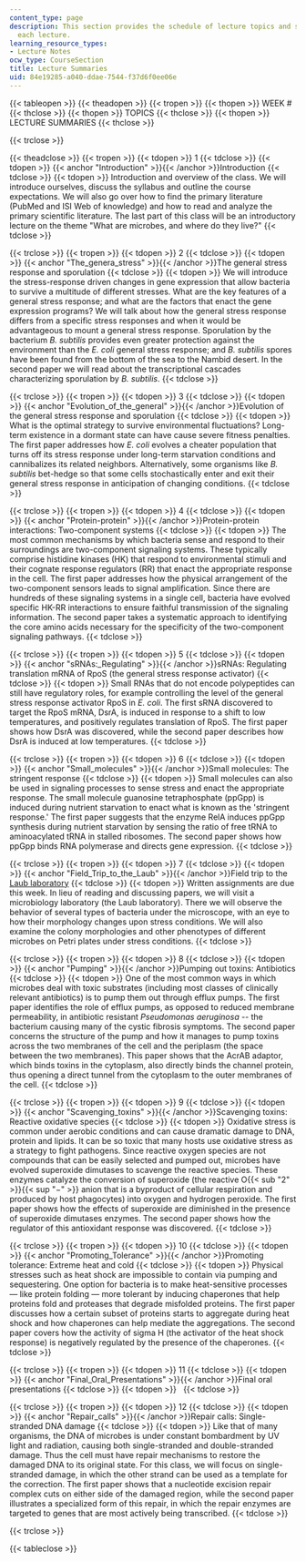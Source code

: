 ```yaml
---
content_type: page
description: This section provides the schedule of lecture topics and summaries of
  each lecture.
learning_resource_types:
- Lecture Notes
ocw_type: CourseSection
title: Lecture Summaries
uid: 84e19285-a040-ddae-7544-f37d6f0ee06e
---
```


{{< tableopen >}}
{{< theadopen >}}
{{< tropen >}}
{{< thopen >}}
WEEK #
{{< thclose >}}
{{< thopen >}}
TOPICS
{{< thclose >}}
{{< thopen >}}
LECTURE SUMMARIES
{{< thclose >}}

{{< trclose >}}

{{< theadclose >}}
{{< tropen >}}
{{< tdopen >}}
1
{{< tdclose >}}
{{< tdopen >}}
{{< anchor "Introduction" >}}{{< /anchor >}}Introduction
{{< tdclose >}}
{{< tdopen >}}
Introduction and overview of the class. We will introduce ourselves, discuss the syllabus and outline the course expectations. We will also go over how to find the primary literature (PubMed and ISI Web of knowledge) and how to read and analyze the primary scientific literature. The last part of this class will be an introductory lecture on the theme "What are microbes, and where do they live?"
{{< tdclose >}}

{{< trclose >}}
{{< tropen >}}
{{< tdopen >}}
2
{{< tdclose >}}
{{< tdopen >}}
{{< anchor "The_genera_stress" >}}{{< /anchor >}}The general stress response and sporulation
{{< tdclose >}}
{{< tdopen >}}
We will introduce the stress-response driven changes in gene expression that allow bacteria to survive a multitude of different stresses. What are the key features of a general stress response; and what are the factors that enact the gene expression programs? We will talk about how the general stress response differs from a specific stress responses and when it would be advantageous to mount a general stress response. Sporulation by the bacterium _B. subtilis_ provides even greater protection against the environment than the _E. coli_ general stress response; and _B. subtilis_ spores have been found from the bottom of the sea to the Nambid desert. In the second paper we will read about the transcriptional cascades characterizing sporulation by _B. subtilis_.
{{< tdclose >}}

{{< trclose >}}
{{< tropen >}}
{{< tdopen >}}
3
{{< tdclose >}}
{{< tdopen >}}
{{< anchor "Evolution_of_the_general" >}}{{< /anchor >}}Evolution of the general stress response and sporulation
{{< tdclose >}}
{{< tdopen >}}
What is the optimal strategy to survive environmental fluctuations? Long-term existence in a dormant state can have cause severe fitness penalties. The first paper addresses how _E. coli_ evolves a cheater population that turns off its stress response under long-term starvation conditions and cannibalizes its related neighbors. Alternatively, some organisms like _B. subtilis_ bet-hedge so that some cells stochastically enter and exit their general stress response in anticipation of changing conditions.
{{< tdclose >}}

{{< trclose >}}
{{< tropen >}}
{{< tdopen >}}
4
{{< tdclose >}}
{{< tdopen >}}
{{< anchor "Protein-protein" >}}{{< /anchor >}}Protein-protein interactions: Two-component systems
{{< tdclose >}}
{{< tdopen >}}
The most common mechanisms by which bacteria sense and respond to their surroundings are two-component signaling systems. These typically comprise histidine kinases (HK) that respond to environmental stimuli and their cognate response regulators (RR) that enact the appropriate response in the cell. The first paper addresses how the physical arrangement of the two-component sensors leads to signal amplification. Since there are hundreds of these signaling systems in a single cell, bacteria have evolved specific HK-RR interactions to ensure faithful transmission of the signaling information. The second paper takes a systematic approach to identifying the core amino acids necessary for the specificity of the two-component signaling pathways.
{{< tdclose >}}

{{< trclose >}}
{{< tropen >}}
{{< tdopen >}}
5
{{< tdclose >}}
{{< tdopen >}}
{{< anchor "sRNAs:_Regulating" >}}{{< /anchor >}}sRNAs: Regulating translation mRNA of RpoS (the general stress response activator)
{{< tdclose >}}
{{< tdopen >}}
Small RNAs that do not encode polypeptides can still have regulatory roles, for example controlling the level of the general stress response activator RpoS in _E. coli_. The first sRNA discovered to target the RpoS mRNA, DsrA, is induced in response to a shift to low temperatures, and positively regulates translation of RpoS. The first paper shows how DsrA was discovered, while the second paper describes how DsrA is induced at low temperatures.
{{< tdclose >}}

{{< trclose >}}
{{< tropen >}}
{{< tdopen >}}
6
{{< tdclose >}}
{{< tdopen >}}
{{< anchor "Small_molecules" >}}{{< /anchor >}}Small molecules: The stringent response
{{< tdclose >}}
{{< tdopen >}}
Small molecules can also be used in signaling processes to sense stress and enact the appropriate response. The small molecule guanosine tetraphosphate (ppGpp) is induced during nutrient starvation to enact what is known as the 'stringent response.' The first paper suggests that the enzyme RelA induces ppGpp synthesis during nutrient starvation by sensing the ratio of free tRNA to aminoacylated tRNA in stalled ribosomes. The second paper shows how ppGpp binds RNA polymerase and directs gene expression.
{{< tdclose >}}

{{< trclose >}}
{{< tropen >}}
{{< tdopen >}}
7
{{< tdclose >}}
{{< tdopen >}}
{{< anchor "Field_Trip_to_the_Laub" >}}{{< /anchor >}}Field trip to the [Laub laboratory](http://laublab.mit.edu/)
{{< tdclose >}}
{{< tdopen >}}
Written assignments are due this week. In lieu of reading and discussing papers, we will visit a microbiology laboratory (the Laub laboratory). There we will observe the behavior of several types of bacteria under the microscope, with an eye to how their morphology changes upon stress conditions. We will also examine the colony morphologies and other phenotypes of different microbes on Petri plates under stress conditions.
{{< tdclose >}}

{{< trclose >}}
{{< tropen >}}
{{< tdopen >}}
8
{{< tdclose >}}
{{< tdopen >}}
{{< anchor "Pumping" >}}{{< /anchor >}}Pumping out toxins: Antibiotics
{{< tdclose >}}
{{< tdopen >}}
One of the most common ways in which microbes deal with toxic substrates (including most classes of clinically relevant antibiotics) is to pump them out through efflux pumps. The first paper identifies the role of efflux pumps, as opposed to reduced membrane permeability, in antibiotic resistant _Pseudomonas_ _aeruginosa_ -- the bacterium causing many of the cystic fibrosis symptoms. The second paper concerns the structure of the pump and how it manages to pump toxins across the two membranes of the cell and the periplasm (the space between the two membranes). This paper shows that the AcrAB adaptor, which binds toxins in the cytoplasm, also directly binds the channel protein, thus opening a direct tunnel from the cytoplasm to the outer membranes of the cell.
{{< tdclose >}}

{{< trclose >}}
{{< tropen >}}
{{< tdopen >}}
9
{{< tdclose >}}
{{< tdopen >}}
{{< anchor "Scavenging_toxins" >}}{{< /anchor >}}Scavenging toxins: Reactive oxidative species
{{< tdclose >}}
{{< tdopen >}}
Oxidative stress is common under aerobic conditions and can cause dramatic damage to DNA, protein and lipids. It can be so toxic that many hosts use oxidative stress as a strategy to fight pathogens. Since reactive oxygen species are not compounds that can be easily selected and pumped out, microbes have evolved superoxide dimutases to scavenge the reactive species. These enzymes catalyze the conversion of superoxide (the reactive O{{< sub "2" >}}{{< sup "−" >}} anion that is a byproduct of cellular respiration and produced by host phagocytes) into oxygen and hydrogen peroxide. The first paper shows how the effects of superoxide are diminished in the presence of superoxide dimutases enzymes. The second paper shows how the regulator of this antioxidant response was discovered.
{{< tdclose >}}

{{< trclose >}}
{{< tropen >}}
{{< tdopen >}}
10
{{< tdclose >}}
{{< tdopen >}}
{{< anchor "Promoting_Tolerance" >}}{{< /anchor >}}Promoting tolerance: Extreme heat and cold
{{< tdclose >}}
{{< tdopen >}}
Physical stresses such as heat shock are impossible to contain via pumping and sequestering. One option for bacteria is to make heat-sensitive processes — like protein folding — more tolerant by inducing chaperones that help proteins fold and proteases that degrade misfolded proteins. The first paper discusses how a certain subset of proteins starts to aggregate during heat shock and how chaperones can help mediate the aggregations. The second paper covers how the activity of sigma H (the activator of the heat shock response) is negatively regulated by the presence of the chaperones.
{{< tdclose >}}

{{< trclose >}}
{{< tropen >}}
{{< tdopen >}}
11
{{< tdclose >}}
{{< tdopen >}}
{{< anchor "Final_Oral_Presentations" >}}{{< /anchor >}}Final oral presentations
{{< tdclose >}}
{{< tdopen >}}
 
{{< tdclose >}}

{{< trclose >}}
{{< tropen >}}
{{< tdopen >}}
12
{{< tdclose >}}
{{< tdopen >}}
{{< anchor "Repair_calls" >}}{{< /anchor >}}Repair calls: Single-stranded DNA damage
{{< tdclose >}}
{{< tdopen >}}
Like that of many organisms, the DNA of microbes is under constant bombardment by UV light and radiation, causing both single-stranded and double-stranded damage. Thus the cell must have repair mechanisms to restore the damaged DNA to its original state. For this class, we will focus on single-stranded damage, in which the other strand can be used as a template for the correction. The first paper shows that a nucleotide excision repair complex cuts on either side of the damaged region, while the second paper illustrates a specialized form of this repair, in which the repair enzymes are targeted to genes that are most actively being transcribed.
{{< tdclose >}}

{{< trclose >}}

{{< tableclose >}}